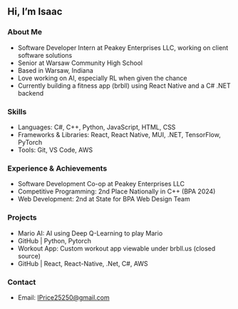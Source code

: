 ## Hi, I’m Isaac

### About Me
- Software Developer Intern at Peakey Enterprises LLC, working on client software solutions
- Senior at Warsaw Community High School
- Based in Warsaw, Indiana
- Love working on AI, especially RL when given the chance
- Currently building a fitness app (brbll) using React Native and a C# .NET backend

### Skills
- Languages: C#, C++, Python, JavaScript, HTML, CSS
- Frameworks & Libraries: React, React Native, MUI, .NET, TensorFlow, PyTorch
- Tools: Git, VS Code, AWS

### Experience & Achievements
- Software Development Co-op at Peakey Enterprises LLC
- Competitive Programming: 2nd Place Nationally in C++ (BPA 2024)
- Web Development: 2nd at State for BPA Web Design Team

### Projects
- Mario AI: AI using Deep Q-Learning to play Mario
- GitHub | Python, Pytorch
- Workout App: Custom workout app viewable under brbll.us (closed source)
- GitHub | React, React-Native, .Net, C#, AWS

### Contact
- Email: IPrice25250@gmail.com
